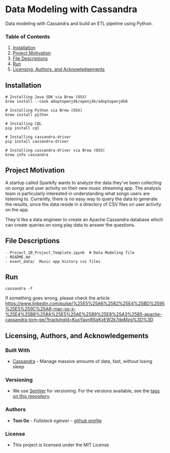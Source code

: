 # Data Modeling with Cassandra

Data modeling with Cassandra and build an ETL pipeline using Python.


### Table of Contents

1. [Installation](#installation)
2. [Project Motivation](#motivation)
3. [File Descriptions](#files)
4. [Run](#results)
5. [Licensing, Authors, and Acknowledgements](#licensing)

## Installation <a name="installation"></a>

```
# Installing Java SDK via Brew (OSX)
brew install --cask adoptopenjdk/openjdk/adoptopenjdk8
```

```
# Installing Python via Brew (OSX)
brew install python
```

```
# Installing CQL
pip install cql
```

```
# Installing cassandra-driver
pip install cassandra-driver
```

```
# Installing cassandra-driver via Brew (OSX)
brew info cassandra
```

## Project Motivation<a name="motivation"></a>
A startup called Sparkify wants to analyze the data they've been collecting on songs and user activity on their new music streaming app. The analysis team is particularly interested in understanding what songs users are listening to. Currently, there is no easy way to query the data to generate the results, since the data reside in a directory of CSV files on user activity on the app.

They'd like a data engineer to create an Apache Cassandra database which can create queries on song play data to answer the questions.


## File Descriptions <a name="files"></a>


```
- Project_1B_Project_Template.ipynb  # Data Modeling file 
- README.md
- event_data/  Music app history cvs files
```

## Run <a name="results"></a>

```
cassandra -f

```
If something goes wrong, please check the article
https://www.linkedin.com/pulse/%25E5%25A6%2582%25E4%25BD%2595%25E5%259C%25A8-mac-os-x-%25E4%25B8%258A%25E5%25AE%2589%25E8%25A3%2585-apache-cassandra-tom-ge/?trackingId=KuxYavn9SgKxEW2k7dqMzg%3D%3D


## Licensing, Authors, and Acknowledgements <a name="licensing"></a>

### Built With

* [Cassandra](https://cassandra.apache.org/) - Manage massive amounts of data, fast, without losing sleep


### Versioning

* We use [SemVer](http://semver.org/) for versioning. For the versions available, see the [tags on this repository](https://github.com/your/project/tags).

### Authors

* **Tom Ge** - *Fullstack egineer* - [github profile](https://github.com/tomgtqq)

### License

* This project is licensed under the MIT License
